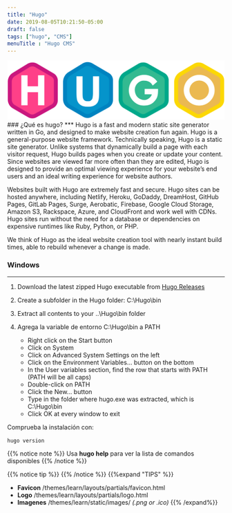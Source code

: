 ```yaml
---
title: "Hugo"
date: 2019-08-05T10:21:50-05:00
draft: false
tags: ["hugo", "CMS"]
menuTitle : "Hugo CMS"
---
```

<!--![example image](/img/hugo-logo.svg "An exemplary image")-->
<img src="/img/hugo-logo.svg" width="720">
### ¿Qué es hugo?
***
Hugo is a fast and modern static site generator written in Go, and designed to make website creation fun again.
Hugo is a general-purpose website framework. Technically speaking, Hugo is a static site generator. Unlike systems that dynamically build a page with each visitor request, Hugo builds pages when you create or update your content. Since websites are viewed far more often than they are edited, Hugo is designed to provide an optimal viewing experience for your website’s end users and an ideal writing experience for website authors.

Websites built with Hugo are extremely fast and secure. Hugo sites can be hosted anywhere, including Netlify, Heroku, GoDaddy, DreamHost, GitHub Pages, GitLab Pages, Surge, Aerobatic, Firebase, Google Cloud Storage, Amazon S3, Rackspace, Azure, and CloudFront and work well with CDNs. Hugo sites run without the need for a database or dependencies on expensive runtimes like Ruby, Python, or PHP.

We think of Hugo as the ideal website creation tool with nearly instant build times, able to rebuild whenever a change is made.

### Windows
***
1. Download the latest zipped Hugo executable from [Hugo Releases](https://github.com/gohugoio/hugo/releases)

2. Create a subfolder in the Hugo folder: C:\Hugo\bin

3. Extract all contents to your ..\Hugo\bin folder

4. Agrega la variable de entorno C:\Hugo\bin a PATH 
    * Right click on the Start button
    * Click on System
    * Click on Advanced System Settings on the left
    * Click on the Environment Variables… button on the bottom
    * In the User variables section, find the row that starts with PATH (PATH will be all caps)
    * Double-click on PATH
    * Click the New… button
    * Type in the folder where hugo.exe was extracted, which is C:\Hugo\bin
    * Click OK at every window to exit

Comprueba la instalación con:

    hugo version

{{% notice note %}}
Usa **hugo help** para ver la lista de comandos disponibles
{{% /notice %}}


{{% notice tip %}}
{{% /notice %}}
{{%expand "TIPS" %}}
* **Favicon**
/themes/learn/layouts/partials/favicon.html
* **Logo**
/themes/learn/layouts/partials/logo.html
* **Imagenes**
/themes/learn/static/images/ _(.png or .ico)_
{{% /expand%}}
